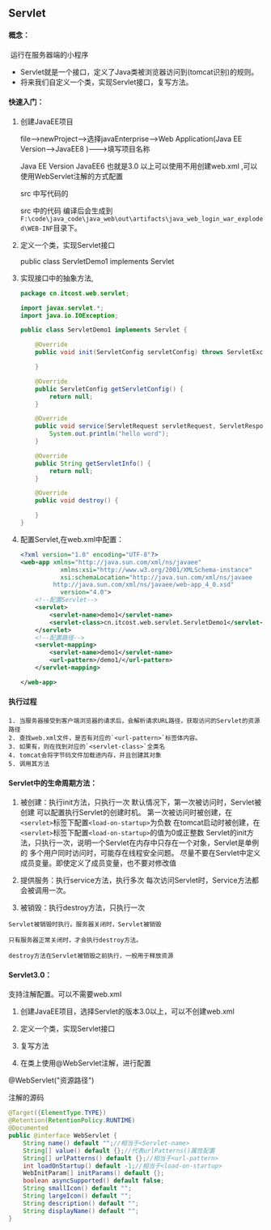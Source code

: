 ## Servlet

#### 概念：

​	运行在服务器端的小程序

* Servlet就是一个接口，定义了Java类被浏览器访问到(tomcat识别)的规则。
* 将来我们自定义一个类，实现Servlet接口，复写方法。

#### 快速入门：

 1.  创建JavaEE项目

     file-->newProject-->选择javaEnterprise-->Web Application(Java EE Version-->JavaEE8 )--->填写项目名称

     Java EE Version JavaEE6 也就是3.0 以上可以使用不用创建web.xml ,可以使用WebServlet注解的方式配置

     src 中写代码的

     src 中的代码 编译后会生成到 `F:\code\java_code\java_web\out\artifacts\java_web_login_war_exploded\WEB-INF`目录下。

 2.  定义一个类，实现Servlet接口

     public class ServletDemo1 implements Servlet

 3.  实现接口中的抽象方法,

     ```java
     package cn.itcost.web.servlet;
     
     import javax.servlet.*;
     import java.io.IOException;
     
     public class ServletDemo1 implements Servlet {
     
         @Override
         public void init(ServletConfig servletConfig) throws ServletException {
     
         }
     
         @Override
         public ServletConfig getServletConfig() {
             return null;
         }
     
         @Override
         public void service(ServletRequest servletRequest, ServletResponse servletResponse) throws ServletException, IOException {
             System.out.println("hello word");
         }
     
         @Override
         public String getServletInfo() {
             return null;
         }
     
         @Override
         public void destroy() {
     
         }
     }
     ```

 4.  配置Servlet,在web.xml中配置：

     ```xml
     <?xml version="1.0" encoding="UTF-8"?>
     <web-app xmlns="http://java.sun.com/xml/ns/javaee"
                xmlns:xsi="http://www.w3.org/2001/XMLSchema-instance"
                xsi:schemaLocation="http://java.sun.com/xml/ns/javaee
     		  http://java.sun.com/xml/ns/javaee/web-app_4_0.xsd"
                version="4.0">
         <!--配置Servlet-->
         <servlet>
             <servlet-name>demo1</servlet-name>
             <servlet-class>cn.itcost.web.servlet.ServletDemo1</servlet-class>
         </servlet>
         <!--配置路径-->
         <servlet-mapping>
             <servlet-name>demo1</servlet-name>
             <url-pattern>/demo1/</url-pattern>
         </servlet-mapping>
     
     </web-app>
     ```

#### 执行过程

 	1. 当服务器接受到客户端浏览器的请求后，会解析请求URL路径，获取访问的Servlet的资源路径
 	2. 查找web.xml文件，是否有对应的`<url-pattern>`标签体内容。
 	3. 如果有，则在找到对应的`<servlet-class>`全类名
 	4. tomcat会将字节码文件加载进内存，并且创建其对象
 	5. 调用其方法

#### Servlet中的生命周期方法：

 1.  被创建：执行init方法，只执行一次
       默认情况下，第一次被访问时，Servlet被创建
       可以配置执行Servlet的创建时机。
        		第一次被访问时被创建，在`<servlet>`标签下配置`<load-on-startup>`为负数 
        		在tomcat启动时被创建，在`<servlet>`标签下配置`<load-on-startup>`的值为0或正整数
        	Servlet的init方法，只执行一次，说明一个Servlet在内存中只存在一个对象，Servlet是单例的
        		多个用户同时访问时，可能存在线程安全问题。
        		尽量不要在Servlet中定义成员变量。即使定义了成员变量，也不要对修改值

 2.  提供服务：执行service方法，执行多次
    每次访问Servlet时，Service方法都会被调用一次。

 3.  被销毁：执行destroy方法，只执行一次

    Servlet被销毁时执行。服务器关闭时，Servlet被销毁

    只有服务器正常关闭时，才会执行destroy方法。

    destroy方法在Servlet被销毁之前执行，一般用于释放资源

#### Servlet3.0：

支持注解配置。可以不需要web.xml

1. 创建JavaEE项目，选择Servlet的版本3.0以上，可以不创建web.xml

2. 定义一个类，实现Servlet接口

3. 复写方法

4. 在类上使用@WebServlet注解，进行配置

  @WebServlet("资源路径")

注解的源码

```java
@Target({ElementType.TYPE})
@Retention(RetentionPolicy.RUNTIME)
@Documented
public @interface WebServlet {
    String name() default "";//相当于<Servlet-name>
    String[] value() default {};//代表urlPatterns()属性配置
    String[] urlPatterns() default {};//相当于<url-pattern>
    int loadOnStartup() default -1;//相当于<load-on-startup>
    WebInitParam[] initParams() default {};
    boolean asyncSupported() default false;
    String smallIcon() default "";
    String largeIcon() default "";
    String description() default "";
    String displayName() default "";
}
```

